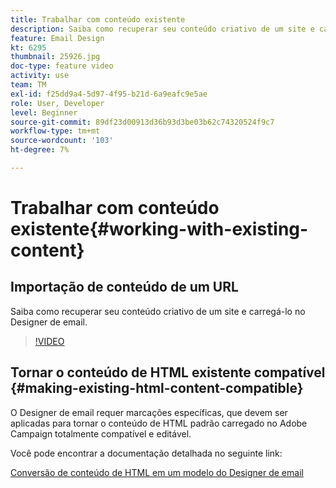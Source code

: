 ```yaml
---
title: Trabalhar com conteúdo existente
description: Saiba como recuperar seu conteúdo criativo de um site e carregá-lo no Designer de email.
feature: Email Design
kt: 6295
thumbnail: 25926.jpg
doc-type: feature video
activity: use
team: TM
exl-id: f25dd9a4-5d97-4f95-b21d-6a9eafc9e5ae
role: User, Developer
level: Beginner
source-git-commit: 89df23d00913d36b93d3be03b62c74320524f9c7
workflow-type: tm+mt
source-wordcount: '103'
ht-degree: 7%

---
```


# Trabalhar com conteúdo existente{#working-with-existing-content}

## Importação de conteúdo de um URL

Saiba como recuperar seu conteúdo criativo de um site e carregá-lo no Designer de email.

>[!VIDEO](https://video.tv.adobe.com/v/25926?quality=12&learn=on)

## Tornar o conteúdo de HTML existente compatível {#making-existing-html-content-compatible}

O Designer de email requer marcações específicas, que devem ser aplicadas para tornar o conteúdo de HTML padrão carregado no Adobe Campaign totalmente compatível e editável.

Você pode encontrar a documentação detalhada no seguinte link:

[Conversão de conteúdo de HTML em um modelo do Designer de email](https://experienceleague.adobe.com/docs/campaign-standard/using/designing-content/building-email-content/using-existing-content.html?lang=en)

